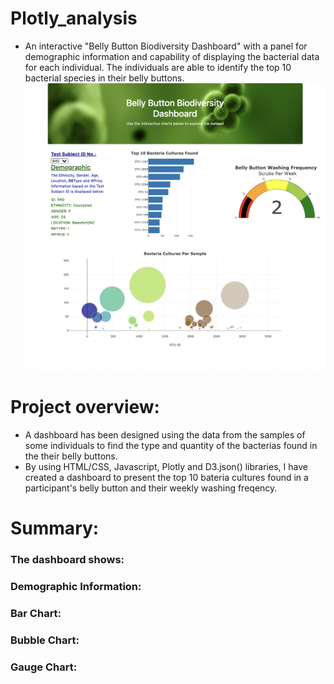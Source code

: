 # Plotly_analysis
- An interactive "Belly Button Biodiversity Dashboard" with a panel for demographic information and capability of displaying the bacterial data for each individual. The individuals are able to identify the top 10 bacterial species in their belly buttons.
![webpage](./Resources/bbb_webpage.png)

# Project overview:
- A dashboard has been designed using the data from the samples of some individuals to find the type and quantity of the bacterias found in the their belly buttons.
- By using HTML/CSS, Javascript, Plotly and D3.json() libraries, I have created a dashboard to present the top 10 bateria cultures found in a participant's belly button and their weekly washing freqency.

# Summary:
### The dashboard shows:

### Demographic Information:

### Bar Chart:

### Bubble Chart:

### Gauge Chart:



